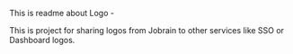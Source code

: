 This is readme about Logo - 

This is project for sharing logos from Jobrain to other services like SSO or Dashboard logos.

